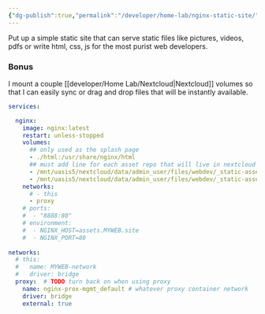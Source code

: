 ```yaml
---
{"dg-publish":true,"permalink":"/developer/home-lab/nginx-static-site/","dgPassFrontmatter":true}
---
```


Put up a simple static site that can serve static files like pictures, videos, pdfs or write html, css, js for the most purist web developers.

### Bonus 
I mount a couple [[developer/Home Lab/Nextcloud\|Nextcloud]] volumes so that I can easily sync or drag and drop files that will be instantly available. 

```yml
services:

  nginx:
    image: nginx:latest
    restart: unless-stopped
    volumes:
      ## only used as the splash page
      - ./html:/usr/share/nginx/html
      ## must add line for each asset repo that will live in nextcloud sub folder
      - /mnt/uasis5/nextcloud/data/admin_user/files/webdev/_static-assets/USERNAME_1:/usr/share/nginx/html/USERNAME_1:ro
      - /mnt/uasis5/nextcloud/data/admin_user/files/webdev/_static-assets/USERNAME_2:/usr/share/nginx/html/USERNAME_2:ro
    networks:
      # - this
      - proxy
    # ports:
    #  - "8888:80"
    # environment:
    #  - NGINX_HOST=assets.MYWEB.site
    #  - NGINX_PORT=80
    
networks:
  # this:
  #   name: MYWEB-network
  #   driver: bridge
  proxy:  # TODO turn back on when using proxy
    name: nginx-prox-mgmt_default # whatever proxy container network
    driver: bridge
    external: true   
```